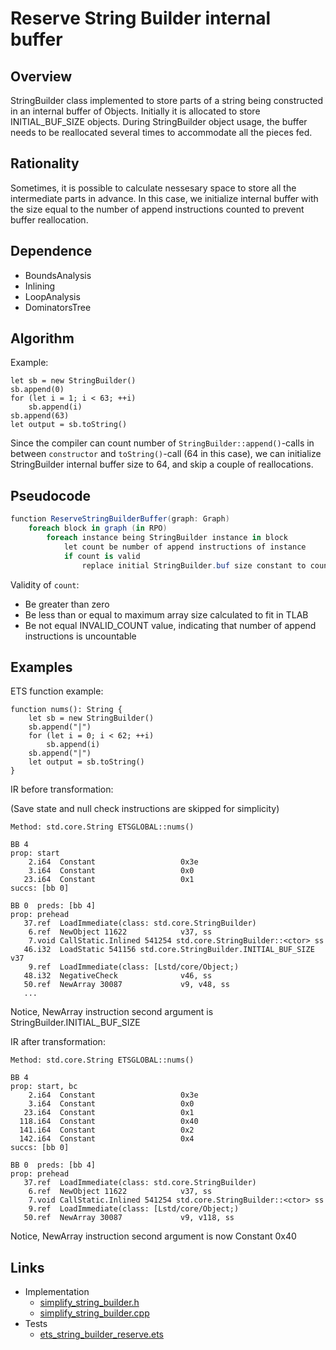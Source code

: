 # Reserve String Builder internal buffer

## Overview

StringBuilder class implemented to store parts of a string being constructed in an internal buffer of Objects. Initially it is allocated to store INITIAL_BUF_SIZE objects. During StringBuilder object usage, the buffer needs to be reallocated several times to accommodate all the pieces fed.

## Rationality

Sometimes, it is possible to calculate nessesary space to store all the intermediate parts in advance. In this case, we initialize internal buffer with the size equal to the number of append instructions counted to prevent buffer reallocation.

## Dependence

* BoundsAnalysis
* Inlining
* LoopAnalysis
* DominatorsTree

## Algorithm

Example:
```TS
let sb = new StringBuilder()
sb.append(0)
for (let i = 1; i < 63; ++i)
    sb.append(i)
sb.append(63)
let output = sb.toString()
```
Since the compiler can count number of `StringBuilder::append()`-calls in between `constructor` and `toString()`-call (64 in this case), we can initialize StringBuilder internal buffer size to 64, and skip a couple of reallocations.

## Pseudocode

```C#
function ReserveStringBuilderBuffer(graph: Graph)
    foreach block in graph (in RPO)
        foreach instance being StringBuilder instance in block
            let count be number of append instructions of instance
            if count is valid
                replace initial StringBuilder.buf size constant to count
```

Validity of `count`:
 - Be greater than zero
 - Be less than or equal to maximum array size calculated to fit in TLAB
 - Be not equal INVALID_COUNT value, indicating that number of append instructions is uncountable


## Examples

ETS function example:
```TS
function nums(): String {
    let sb = new StringBuilder()
    sb.append("|")
    for (let i = 0; i < 62; ++i)
        sb.append(i)
    sb.append("|")
    let output = sb.toString()
}
```

IR before transformation:

(Save state and null check instructions are skipped for simplicity)
```
Method: std.core.String ETSGLOBAL::nums()

BB 4
prop: start
    2.i64  Constant                   0x3e
    3.i64  Constant                   0x0
   23.i64  Constant                   0x1
succs: [bb 0]

BB 0  preds: [bb 4]
prop: prehead
   37.ref  LoadImmediate(class: std.core.StringBuilder)
    6.ref  NewObject 11622            v37, ss
    7.void CallStatic.Inlined 541254 std.core.StringBuilder::<ctor> ss
   46.i32  LoadStatic 541156 std.core.StringBuilder.INITIAL_BUF_SIZE v37
    9.ref  LoadImmediate(class: [Lstd/core/Object;)
   48.i32  NegativeCheck              v46, ss
   50.ref  NewArray 30087             v9, v48, ss
   ...
```
Notice, NewArray instruction second argument is StringBuilder.INITIAL_BUF_SIZE

IR after transformation:
```
Method: std.core.String ETSGLOBAL::nums()

BB 4
prop: start, bc
    2.i64  Constant                   0x3e
    3.i64  Constant                   0x0
   23.i64  Constant                   0x1
  118.i64  Constant                   0x40
  141.i64  Constant                   0x2
  142.i64  Constant                   0x4
succs: [bb 0]

BB 0  preds: [bb 4]
prop: prehead
   37.ref  LoadImmediate(class: std.core.StringBuilder)
    6.ref  NewObject 11622            v37, ss
    7.void CallStatic.Inlined 541254 std.core.StringBuilder::<ctor> ss
    9.ref  LoadImmediate(class: [Lstd/core/Object;)
   50.ref  NewArray 30087             v9, v118, ss
```
Notice, NewArray instruction second argument is now Constant 0x40

## Links

* Implementation
    * [simplify_string_builder.h](../optimizer/optimizations/simplify_string_builder.h)
    * [simplify_string_builder.cpp](../optimizer/optimizations/simplify_string_builder.cpp)
* Tests
    * [ets_string_builder_reserve.ets](../../plugins/ets/tests/checked/ets_string_builder_reserve.ets)

